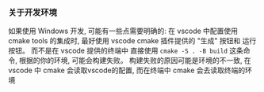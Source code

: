 
### 关于开发环境
如果使用 Windows 开发, 可能有一些点需要明确的:
在 vscode 中配置使用 cmake tools 的集成时, 最好使用 vscode cmake 插件提供的 "生成" 按钮和 运行按钮。
而不是在 vscode 提供的终端中 直接使用 `cmake -S . -B build` 这条命令, 根据的你的环境, 可能会构建失败。
构建失败的原因可能是环境的不一致, 在 vscode 中 cmake 会读取vscode的配置, 而在终端中 cmake 会去读取终端的环境
